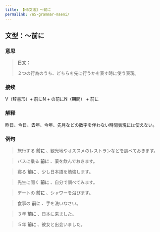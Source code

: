 ```yaml
---
title: 【N5文法】〜前に
permalink: /n5-grammar-maeni/
---
```


## 文型：〜前に

### 意思

> **日文：**
> 
> ２つの行為のうち、どちらを先に行うかを表す時に使う表現。

### 接续

V（辞書形）\+ 前にN + の前にN（期間） + 前に

### 解释

昨日、今日、去年、今年、先月などの数字を伴わない時間表現には使えない。

### 例句

> 旅行する **前に** 、観光地やオススメのレストランなどを調べておきます。

> バスに乗る **前に** 、薬を飲んでおきます。

> 寝る **前に** 、少し日本語を勉強します。

> 先生に聞く **前に** 、自分で調べてみます。

> デートの **前に** 、シャワーを浴びます。

> 食事の **前に** 、手を洗いなさい。

> ３年 **前に** 、日本に来ました。

> ５年 **前に** 、彼女と出会いました。
